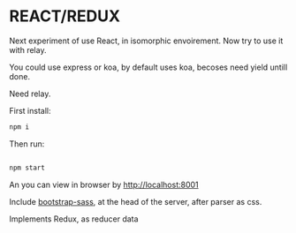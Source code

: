 # REACT/REDUX

Next experiment of use React, in isomorphic envoirement. Now try to use it with relay.

You could use express or koa, by default uses koa, becoses need yield untill done.

Need relay.

First install:
```bash
npm i
```

Then run:

```bash

npm start
```
An you can view in browser by
[http://localhost:8001](http://localhost:8001)

Include [bootstrap-sass](https://github.com/twbs/bootstrap-sass), at the head of the server, after parser as css.


Implements Redux, as reducer data
